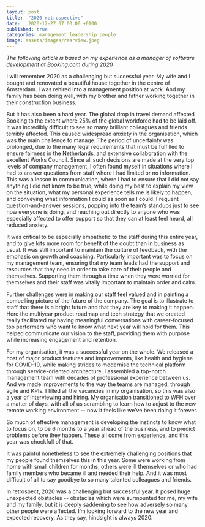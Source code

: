 ```yaml
---
layout: post
title:  "2020 retrospective"
date:   2020-12-27 07:00:00 +0100
published: true
categories: management leadership people
image: assets/images/rearview.jpeg
---
```


*The following article is based on my experience as a manager of software development at Booking.com during 2020* 

I will remember 2020 as a challenging but successful year. My wife and I bought and renovated a beautiful house together in the centre of Amsterdam. I was rehired into a management position at work. And my family has been doing well, with my brother and father working together in their construction business.

But it has also been a hard year. The global drop in travel demand affected Booking to the extent where 25% of the global workforce had to be laid off. It was incredibly difficult to see so many brilliant colleagues and friends terribly affected. This caused widespread anxiety in the organisation, which was the main challenge to manage. The period of uncertainty was prolonged, due to the many legal requirements that must be fulfilled to ensure fairness in the Netherlands, and extensive collaboration with the excellent Works Council. Since all such decisions are made at the very top levels of company management, I often found myself in situations where I had to answer questions from staff where I had limited or no information. This was a lesson in communication, where I had to ensure that I did not say anything I did not know to be true, while doing my best to explain my view on the situation, what my personal experience tells me is likely to happen, and conveying what information I could as soon as I could. Frequent question-and-answer sessions, popping into the team’s standups just to see how everyone is doing, and reaching out directly to anyone who was especially affected to offer support so that they can at least feel heard, all reduced anxiety.

It was critical to be especially empathetic to the staff during this entire year, and to give lots more room for benefit of the doubt than in business as usual. It was still important to maintain the culture of feedback, with the emphasis on growth and coaching. Particularly important was to focus on my management team, ensuring that my team leads had the support and resources that they need in order to take care of their people and themselves. Supporting them through a time when they were worried for themselves and their staff was vitally important to maintain order and calm.

Further challenges were in making our staff feel valued and in painting a compelling picture of the future of the company. The goal is to illustrate to staff that there is a bright future and that they are key to making it happen. Here the multiyear product roadmap and tech strategy that we created really facilitated my having meaningful conversations with career-focused top performers who want to know what next year will hold for them. This helped communicate our vision to the staff, providing them with purpose while increasing engagement and retention.

For my organisation, it was a successful year on the whole. We released a host of major product features and improvements, like health and hygiene for COVID-19, while making strides to modernise the technical platform through service-oriented architecture. I assembled a top-notch management team with decades of professional experience between us. And we made improvements to the way the teams are managed, through agile and KPIs. I filled all the vacancies in my organisation, so this was also a year of interviewing and hiring. My organisation transitioned to WFH over a matter of days, with all of us scrambling to learn how to adjust to the new remote working environment -- now it feels like we’ve been doing it forever.

So much of effective management is developing the instincts to know what to focus on, to be 6 months to a year ahead of the business, and to predict problems before they happen. These all come from experience, and this year was chockfull of that.

It was painful nonetheless to see the extremely challenging positions that my people found themselves this in this year. Some were working from home with small children for months, others were ill themselves or who had family members who became ill and needed their help. And it was most difficult of all to say goodbye to so many talented colleagues and friends.

In retrospect, 2020 was a challenging but successful year. It posed huge unexpected obstacles -- obstacles which were surmounted for me, my wife and my family, but it is deeply saddening to see how adversely so many other people were affected. I’m looking forward to the new year and expected recovery. As they say, hindsight is always 2020.